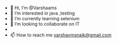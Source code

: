 - 👋 Hi, I’m @Varshaams
- 👀 I’m interested in java ,testing
- 🌱 I’m currently learning selenium
- 💞️ I’m looking to collaborate on IT
-
- 📫 How to reach me varshavmsnaik@gmail.com

<!---
Varshaams/Varshaams is a ✨ special ✨ repository because its `README.md` (this file) appears on your GitHub profile.
You can click the Preview link to take a look at your changes.
--->
